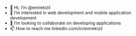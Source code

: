 - 👋 Hi, I’m @emrekizil
- 👀 I’m interested in web development and mobile application development
- 💞️ I’m looking to collaborate on developing applications
- 📫 How to reach me linkedin.com/in/emrekizil

<!---
emrekizil/emrekizil is a ✨ special ✨ repository because its `README.md` (this file) appears on your GitHub profile.
You can click the Preview link to take a look at your changes.
--->

